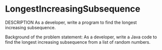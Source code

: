 # LongestIncreasingSubsequence
DESCRIPTION
As a developer, write a program to find the longest increasing subsequence.

Background of the problem statement:
As a developer, write a Java code to find the longest increasing subsequence from a list of random numbers.
